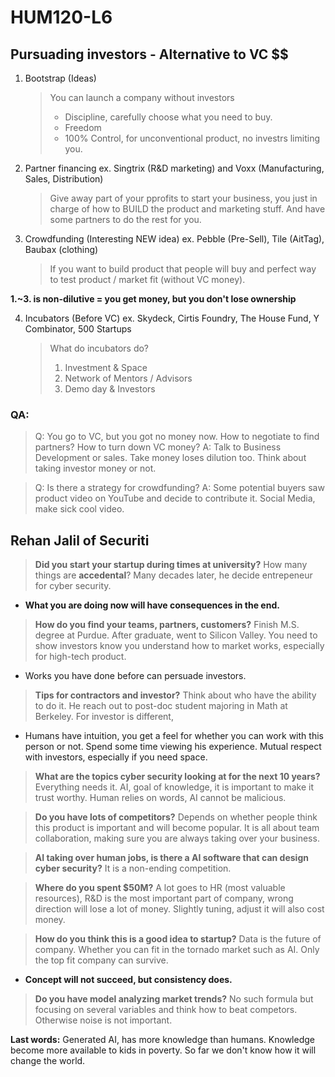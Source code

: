 # HUM120-L6

## Pursuading investors - Alternative to VC $$

1. Bootstrap (Ideas)
    > You can launch a company without investors
    >- Discipline, carefully choose what you need to buy.
    >- Freedom
    >- 100% Control, for unconventional product, no investrs limiting you.

2. Partner financing
ex. Singtrix (R&D marketing) and Voxx (Manufacturing, Sales, Distribution)
    > Give away part of your pprofits to start your business, you just in charge of how to BUILD the product and marketing stuff. And have some partners to do the rest for you.

3. Crowdfunding (Interesting NEW idea)
ex. Pebble (Pre-Sell), Tile (AitTag), Baubax (clothing)
    > If you want to build product that people will buy and perfect way to test product / market fit (without VC money).

**1.~3. is non-dilutive = you get money, but you don't lose ownership**

4. Incubators (Before VC)
ex. Skydeck, Cirtis Foundry, The House Fund, Y Combinator, 500 Startups
    > What do incubators do?
    > 1. Investment & Space
    > 2. Network of Mentors / Advisors
    > 3. Demo day & Investors

### QA:
> Q: You go to VC, but you got no money now. How to negotiate to find partners? How to turn down VC money?
> A: Talk to Business Development or sales. Take money loses dilution too. Think about taking investor money or not.

> Q: Is there a strategy for crowdfunding?
> A: Some potential buyers saw product video on YouTube and decide to contribute it. Social Media, make sick cool video.

## Rehan Jalil of Securiti
>
>**Did you start your startup during times at university?**
How many things are **accedental**? Many decades later, he decide entrepeneur for cyber security.

- **What you are doing now will have consequences in the end.**

>**How do you find your teams, partners, customers?**
Finish M.S. degree at Purdue. After graduate, went to Silicon Valley. You need to show investors know you understand how to market works, especially for high-tech product.

- Works you have done before can persuade investors.

>**Tips for contractors and investor?**
Think about who have the ability to do it. He reach out to post-doc student majoring in Math at Berkeley. For investor is different,

- Humans have intuition, you get a feel for whether you can work with this person or not. Spend some time viewing his experience. Mutual respect with investors, especially if you need space.

>**What are the topics cyber security looking at for the next 10 years?**
Everything needs it. AI, goal of knowledge, it is important to make it trust worthy. Human relies on words, AI cannot be malicious.

>**Do you have lots of competitors?**
Depends on whether people think this product is important and will become popular. It is all about team collaboration, making sure you are always taking over your business.

>**AI taking over human jobs, is there a AI software that can design cyber security?**
It is a non-ending competition.

>**Where do you spent $50M?**
A lot goes to HR (most valuable resources), R&D is the most important part of company, wrong direction will lose a lot of money. Slightly tuning, adjust it will also cost money.

>**How do you think this is a good idea to startup?**
Data is the future of company. Whether you can fit in the tornado market such as AI. Only the top fit company can survive.

- **Concept will not succeed, but consistency does.**

>**Do you have model analyzing market trends?**
No such formula but focusing on several variables and think how to beat competors. Otherwise noise is not important.

**Last words:**
Generated AI, has more knowledge than humans. Knowledge become more available to kids in poverty. So far we don't know how it will change the world.